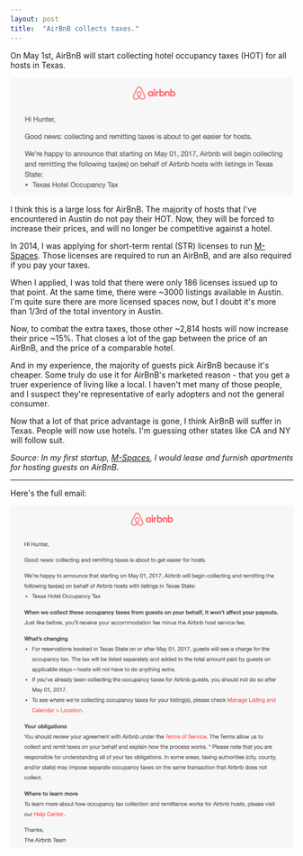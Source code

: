 ```yaml
---
layout: post
title:  "AirBnB collects taxes."
---
```


On May 1st, AirBnB will start collecting hotel occupancy taxes (HOT) for all hosts in Texas.

![snippet](/img/airbnb/snippet.png)

I think this is a large loss for AirBnB. The majority of hosts that I've encountered in Austin do not pay their HOT. Now, they will be forced to increase their prices, and will no longer be competitive against a hotel.

In 2014, I was applying for short-term rental (STR) licenses to run [M-Spaces](http://www.m-spaces.com). Those licenses are required to run an AirBnB, and are also required if you pay your taxes.

When I applied, I was told that there were only 186 licenses issued up to that point. At the same time, there were ~3000 listings available in Austin. I'm quite sure there are more licensed spaces now, but I doubt it's more than 1/3rd of the total inventory in Austin.

Now, to combat the extra taxes, those other ~2,814 hosts will now increase their price ~15%. That closes a lot of the gap between the price of an AirBnB, and the price of a comparable hotel.

And in my experience, the majority of guests pick AirBnB because it's cheaper. Some truly do use it for AirBnB's marketed reason - that you get a truer experience of living like a local. I haven't met many of those people, and I suspect they're representative of early adopters and not the general consumer.

Now that a lot of that price advantage is gone, I think AirBnB will suffer in Texas. People will now use hotels. I'm guessing other states like CA and NY will follow suit.

_Source: In my first startup, [M-Spaces](http://www.m-spaces.com), I would lease and furnish apartments for hosting guests on AirBnB._

---------

Here's the full email:

![full](/img/airbnb/full.png)
